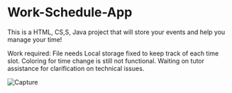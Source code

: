 # Work-Schedule-App
This is a HTML, CS,S, Java project that will store your events and help you manage your time!

Work required: File needs Local storage fixed to keep track of each time slot. 
Coloring for time change is still not functional. Waiting on tutor assistance for  clarification on technical issues. 


![Capture](https://user-images.githubusercontent.com/3208213/170611852-d80c09a8-81ee-4c61-96a1-29859e351b55.PNG)
